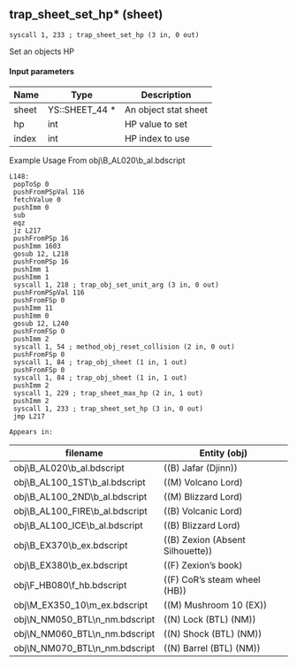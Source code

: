 ## trap_sheet_set_hp* (sheet)

`syscall 1, 233 ; trap_sheet_set_hp (3 in, 0 out)`

Set an objects HP

#### Input parameters
| Name | Type | Description
|------|------|------------
| sheet   | YS::SHEET_44 *   | An object stat sheet
| hp   | int   | HP value to set
| index   | int   | HP index to use


Example Usage From obj\B_AL020\b_al.bdscript
```plaintext
L148:
 popToSp 0
 pushFromPSpVal 116
 fetchValue 0
 pushImm 0
 sub 
 eqz 
 jz L217
 pushFromPSp 16
 pushImm 1603
 gosub 12, L218
 pushFromPSp 16
 pushImm 1
 pushImm 1
 syscall 1, 218 ; trap_obj_set_unit_arg (3 in, 0 out)
 pushFromPSpVal 116
 pushFromFSp 0
 pushImm 11
 pushImm 0
 gosub 12, L240
 pushFromFSp 0
 pushImm 2
 syscall 1, 54 ; method_obj_reset_collision (2 in, 0 out)
 pushFromFSp 0
 syscall 1, 84 ; trap_obj_sheet (1 in, 1 out)
 pushFromFSp 0
 syscall 1, 84 ; trap_obj_sheet (1 in, 1 out)
 pushImm 2
 syscall 1, 229 ; trap_sheet_max_hp (2 in, 1 out)
 pushImm 2
 syscall 1, 233 ; trap_sheet_set_hp (3 in, 0 out)
 jmp L217
```





	Appears in:
| filename | Entity (obj)
|----------|-------------
| obj\B_AL020\b_al.bdscript       | ((B) Jafar (Djinn))          
| obj\B_AL100_1ST\b_al.bdscript       | ((M) Volcano Lord)          
| obj\B_AL100_2ND\b_al.bdscript       | ((M) Blizzard Lord)          
| obj\B_AL100_FIRE\b_al.bdscript       | ((B) Volcanic Lord)          
| obj\B_AL100_ICE\b_al.bdscript       | ((B) Blizzard Lord)          
| obj\B_EX370\b_ex.bdscript       | ((B) Zexion (Absent Silhouette))          
| obj\B_EX380\b_ex.bdscript       | ((F) Zexion’s book)          
| obj\F_HB080\f_hb.bdscript       | ((F) CoR’s steam wheel (HB))          
| obj\M_EX350_10\m_ex.bdscript       | ((M) Mushroom 10 (EX))          
| obj\N_NM050_BTL\n_nm.bdscript       | ((N) Lock (BTL) (NM))          
| obj\N_NM060_BTL\n_nm.bdscript       | ((N) Shock (BTL) (NM))          
| obj\N_NM070_BTL\n_nm.bdscript       | ((N) Barrel (BTL) (NM))          



